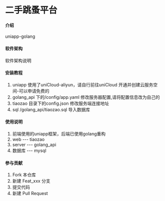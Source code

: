 # 二手跳蚤平台

#### 介绍
uniapp-golang

#### 软件架构
软件架构说明


#### 安装教程

1.  uniapp 使用了uniCloud-aliyun，请自行前往uniCloud 开通并创建云服务空间-可以申请免费的
2.  golang_api 下的/config/app.yaml 修改服务器配置,请将配置信息改为自己的
3.  tiaozao 目录下的config.json 修改服务端连接地址
4. sql /golang_api/tiaozao.sql 导入数据库
#### 使用说明

1.  前端使用的uniapp框架，后端已使用golang重构
2.  web --- tiaozao
3.  server --- golang_api
4.  数据库 --- mysql


#### 参与贡献

1.  Fork 本仓库
2.  新建 Feat_xxx 分支
3.  提交代码
4.  新建 Pull Request


